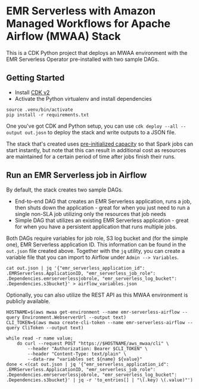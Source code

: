 
# EMR Serverless with Amazon Managed Workflows for Apache Airflow (MWAA) Stack

This is a CDK Python project that deploys an MWAA environment with the EMR Serverless Operator pre-installed with two sample DAGs.

## Getting Started

- Install [CDK v2](https://docs.aws.amazon.com/cdk/v2/guide/getting_started.html)
- Activate the Python virtualenv and install dependencies

```
source .venv/bin/activate
pip install -r requirements.txt
```

One you've got CDK and Python setup, you can use `cdk deploy --all --output out.josn` to deploy the stack and write outputs to a JSON file.

The stack that's created uses [pre-initialized capacity](https://docs.aws.amazon.com/emr/latest/EMR-Serverless-UserGuide/application-capacity.html) so that Spark jobs can start instantly, but note that this can result in additional cost as resources are maintained for a certain period of time after jobs finish their runs.

## Run an EMR Serverless job in Airflow

By default, the stack creates two sample DAGs.
- End-to-end DAG that creates an EMR Serverless application, runs a job, then shuts down the application - great for when you just need to run a single non-SLA job utilizing only the resources that job needs
- Simple DAG that utilizes an existing EMR Serverless application - great for when you have a persistent application that runs multiple jobs.

Both DAGs require variables for job role, S3 log bucket and (for the simple one), EMR Serverless application ID. This information can be found in the `out.json` file created above. Together with the `jq` utility, you can create a variable file that you can import to Airflow under `Admin --> Variables`.

```
cat out.json | jq '{"emr_serverless_application_id": .EMRServerless.ApplicationID, "emr_serverless_job_role": .Dependencies.emrserverlessjobrole, "emr_serverless_log_bucket": .Dependencies.s3bucket}' > airflow_variables.json
```

Optionally, you can also utilize the REST API as this MWAA environment is publicly available. 

```
HOSTNAME=$(aws mwaa get-environment --name emr-serverless-airflow --query Environment.WebserverUrl --output text)
CLI_TOKEN=$(aws mwaa create-cli-token --name emr-serverless-airflow --query CliToken --output text)

while read -r name value;
    do curl --request POST "https://$HOSTNAME/aws_mwaa/cli" \
        --header "Authorization: Bearer $CLI_TOKEN" \
        --header "Content-Type: text/plain" \
        --data-raw "variables set ${name} ${value}"
done < <(cat out.json | jq '{"emr_serverless_application_id": .EMRServerless.ApplicationID, "emr_serverless_job_role": .Dependencies.emrserverlessjobrole, "emr_serverless_log_bucket": .Dependencies.s3bucket}' | jq -r 'to_entries[] | "\(.key) \(.value)"')
```
